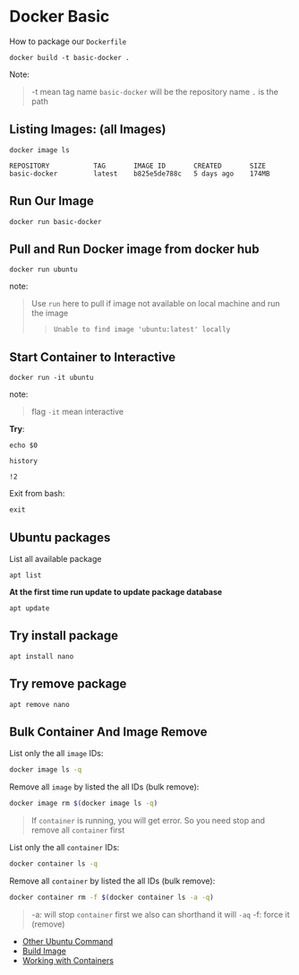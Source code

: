 # Docker Basic

How to package our `Dockerfile`

```
docker build -t basic-docker .
```

Note:

> -t mean tag name
> `basic-docker` will be the repository name
> `.` is the path

## Listing Images: (all Images)

```
docker image ls

REPOSITORY           TAG       IMAGE ID       CREATED       SIZE
basic-docker         latest    b825e5de788c   5 days ago    174MB
```

## Run Our Image

```
docker run basic-docker
```

## Pull and Run Docker image from docker hub

```
docker run ubuntu
```

note:

> Use `run` here to pull if image not available on local machine and run the image
>
> > `Unable to find image 'ubuntu:latest' locally`

## Start Container to Interactive

```
docker run -it ubuntu
```

note:

> flag `-it` mean interactive

**Try**:

```
echo $0
```

```
history
```

```
!2
```

Exit from bash:

```
exit
```

## Ubuntu packages

List all available package

```
apt list
```

**At the first time run update to update package database**

```
apt update
```

## Try install package

```
apt install nano
```

## Try remove package

```
apt remove nano
```

## Bulk Container And Image Remove

List only the all `image` IDs:

```bash
docker image ls -q
```

Remove all `image` by listed the all IDs (bulk remove):

```bash
docker image rm $(docker image ls -q)
```

> If `container` is running, you will get error.
> So you need stop and remove all `container` first

List only the all `container` IDs:

```bash
docker container ls -q
```

Remove all `container` by listed the all IDs (bulk remove):

```bash
docker container rm -f $(docker container ls -a -q)
```

> -a: will stop `container` first
> we also can shorthand it will `-aq`
> -f: force it (remove)

- [Other Ubuntu Command](./Ubuntu-Readme.md)
- [Build Image](./Building-Image.md)
- [Working with Containers](./Container.md)
